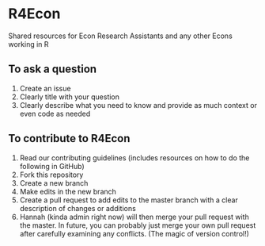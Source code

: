 # R4Econ
Shared resources for Econ Research Assistants and any other Econs working in R

## To ask a question
1. Create an issue
1. Clearly title with your question
1. Clearly describe what you need to know and provide as much context or even code as needed

## To contribute to R4Econ
1. Read our contributing guidelines (includes resources on how to do the following in GitHub)
1. Fork this repository  
1. Create a new branch
1. Make edits in the new branch
1. Create a pull request to add edits to the master branch with a clear description of changes or additions
1. Hannah (kinda admin right now) will then merge your pull request with the master. In future, you can probably just merge your own pull request after carefully examining any conflicts. (The magic of version control!)
